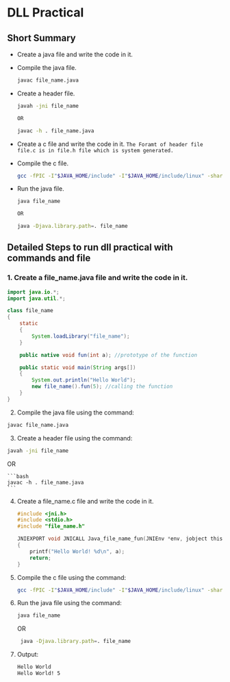<!-- steps to run dll practical with commands and file -->

# DLL Practical

## Short Summary

- Create a java file and write the code in it.
- Compile the java file.
  ```bash
  javac file_name.java
  ```
- Create a header file.

  ```bash
  javah -jni file_name

  OR

  javac -h . file_name.java
  ```

- Create a c file and write the code in it.
  `The Foramt of header file file.c is in file.h file which is system generated.`

- Compile the c file.
  ```bash
  gcc -fPIC -I"$JAVA_HOME/include" -I"$JAVA_HOME/include/linux" -shared -o libfile_name.so file_name.c
  ```
- Run the java file.

  ```bash
  java file_name

  OR

  java -Djava.library.path=. file_name
  ```

## Detailed Steps to run dll practical with commands and file

### 1. Create a file_name.java file and write the code in it.

```java
import java.io.*;
import java.util.*;

class file_name
{
    static
    {
        System.loadLibrary("file_name");
    }

    public native void fun(int a); //prototype of the function

    public static void main(String args[])
    {
        System.out.println("Hello World");
        new file_name().fun(5); //calling the function
    }
}

```

2. Compile the java file using the command:

```bash
javac file_name.java
```

3. Create a header file using the command:

```bash
javah -jni file_name
```

OR

    ```bash
    javac -h . file_name.java
    ```

4. Create a file_name.c file and write the code in it.

   ```c
   #include <jni.h>
   #include <stdio.h>
   #include "file_name.h"

   JNIEXPORT void JNICALL Java_file_name_fun(JNIEnv *env, jobject thisObj, jint a)
   {
       printf("Hello World! %d\n", a);
       return;
   }
   ```

5. Compile the c file using the command:

   ```bash
   gcc -fPIC -I"$JAVA_HOME/include" -I"$JAVA_HOME/include/linux" -shared -o libfile_name.so file_name.c
   ```

6. Run the java file using the command:

   ```bash
   java file_name
   ```

   OR

   ```bash
    java -Djava.library.path=. file_name
   ```

7. Output:

   ```bash
   Hello World
   Hello World! 5
   ```
